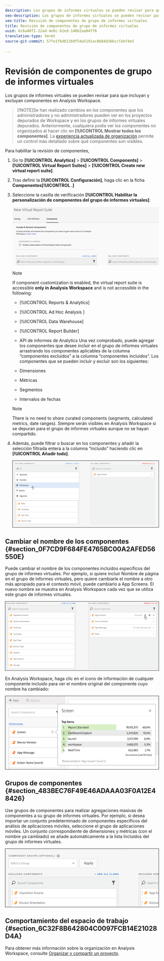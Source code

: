 ```yaml
---
description: Los grupos de informes virtuales se pueden revisar para que incluyan y excluyan componentes en Analysis Workspace.
seo-description: Los grupos de informes virtuales se pueden revisar para que incluyan y excluyan componentes en Analysis Workspace.
seo-title: Revisión de componentes de grupo de informes virtuales
title: Revisión de componentes de grupo de informes virtuales
uuid: 6c6a4071-22ad-4e8c-b1ed-140b2aa04f76
translation-type: tm+mt
source-git-commit: 57fe1f6d613b9f54a5191ac8684d36bccfebf4e5

---
```



# Revisión de componentes de grupo de informes virtuales

Los grupos de informes virtuales se pueden revisar para que incluyan y excluyan componentes en Analysis Workspace.

> [!NOTE]Se han realizado cambios en los componentes que los administradores y no administradores pueden ver en los proyectos depurados de Workspace y en los grupos de informes virtuales depurados. Anteriormente, cualquiera podía ver los componentes no organizados al hacer clic en **[!UICONTROL Mostrar todos los componentes]**. La [experiencia actualizada de organización](https://marketing.adobe.com/resources/help/en_US/analytics/analysis-workspace/curate-projects-vrs.html) permite un control más detallado sobre qué componentes son visibles.

Para habilitar la revisión de componentes,

1. Go to **[!UICONTROL Analytics]** &gt; **[!UICONTROL Components]** &gt; **[!UICONTROL Virtual Report Suites]** &gt; **[!UICONTROL Create new virtual report suite]**.
1. Tras definir la **[!UICONTROL Configuración]**, haga clic en la ficha **Componentes[!UICONTROL .]**

1. Seleccione la casilla de verificación **[!UICONTROL Habilitar la personalización de componentes del grupo de informes virtuales]**:

   ![](assets/vrs-enable.png)

   >[!NOTE]
   >
   >If component customization is enabled, the virtual report suite is accessible **only in Analysis Workspace** and is not accessible in the following:

   * [!UICONTROL Reports &amp; Analytics]
   * [!UICONTROL Ad Hoc Analysis ]
   * [!UICONTROL Data Warehouse]
   * [!UICONTROL Report Builder]
   * API de informes de Analytics
   Una vez comprobado, puede agregar los componentes que desee incluir en el grupo de informes virtuales arrastrando los componentes aplicables de la columna “componentes excluidos” a la columna “componentes incluidos”. Los componentes que se pueden incluir y excluir son los siguientes:

   * Dimensiones
   * Métricas
   * Segmentos
   * Intervalos de fechas
   >[!NOTE]
   >
   >There is no need to *share* curated components (segments, calculated metrics, date ranges). Siempre serán visibles en Analysis Workspace si se depuran para el grupo de informes virtuales aunque no se hayan compartido.

1. Además, puede filtrar o buscar en los componentes y añadir la selección filtrada entera a la columna “incluido” haciendo clic en **[!UICONTROL Añadir todo]**.

   ![](assets/vrs-add-all.png)

## Cambiar el nombre de los componentes {#section_0F7CD9F684FE4765BC00A2AFED56550E}

Puede cambiar el nombre de los componentes incluidos específicos del grupo de informes virtuales. Por ejemplo, si quiere incluir Nombre de página en el grupo de informes virtuales, pero quiere cambiarle el nombre a otro más apropiado para el contexto móvil, puede cambiarlo a App Screens. El nuevo nombre se muestra en Analysis Workspace cada vez que se utiliza este grupo de informes virtuales.

![](assets/vrs-rename-component.png)

En Analysis Workspace, haga clic en el icono de información de cualquier componente incluido para ver el nombre original del componente cuyo nombre ha cambiado:

![](assets/vrs-aw-renamed.png)

## Grupos de componentes {#section_483BEC76F49E46ADAAA03F0A12E48426}

Use grupos de componentes para realizar agregaciones masivas de componentes a su grupo de informes virtuales. Por ejemplo, si desea importar un conjunto predeterminado de componentes específicos del análisis de aplicaciones móviles, seleccione el grupo de aplicaciones móviles. Un conjunto correspondiente de dimensiones y métricas (con el nombre ya cambiado) se añade automáticamente a la lista Incluidos del grupo de informes virtuales.

![](assets/vrs-comp-grp.png)

## Comportamiento del espacio de trabajo {#section_6C32F8B642804C0097FCB14E21028D4A}

Para obtener más información sobre la organización en Analysis Workspace, consulte [Organizar y compartir un proyecto](https://marketing.adobe.com/resources/help/en_US/analytics/analysis-workspace/curate.html).

